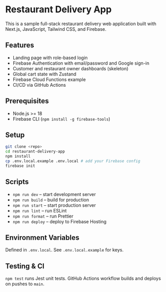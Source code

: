 # Restaurant Delivery App

This is a sample full-stack restaurant delivery web application built with Next.js, JavaScript, Tailwind CSS, and Firebase.

## Features
- Landing page with role-based login
- Firebase Authentication with email/password and Google sign-in
- Customer and restaurant owner dashboards (skeleton)
- Global cart state with Zustand
- Firebase Cloud Functions example
- CI/CD via GitHub Actions

## Prerequisites
- Node.js >= 18
- Firebase CLI (`npm install -g firebase-tools`)

## Setup
```bash
git clone <repo>
cd restaurant-delivery-app
npm install
cp .env.local.example .env.local # add your Firebase config
firebase init
```

## Scripts
- `npm run dev` – start development server
- `npm run build` – build for production
- `npm run start` – start production server
- `npm run lint` – run ESLint
- `npm run format` – run Prettier
- `npm run deploy` – deploy to Firebase Hosting

## Environment Variables
Defined in `.env.local`. See `.env.local.example` for keys.

## Testing & CI
`npm test` runs Jest unit tests. GitHub Actions workflow builds and deploys on pushes to `main`.
